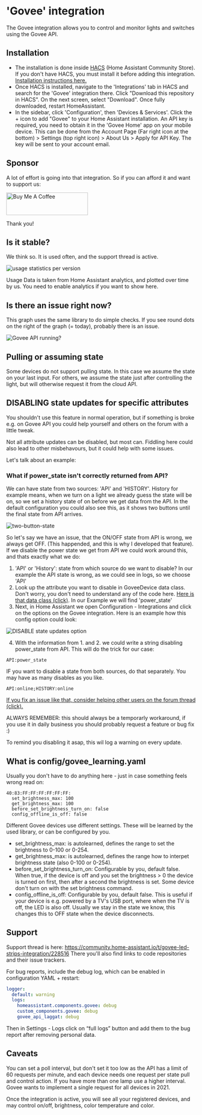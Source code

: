 # 'Govee' integration

The Govee integration allows you to control and monitor lights and switches using the Govee API.

## Installation

* The installation is done inside [HACS](https://hacs.xyz/) (Home Assistant Community Store). If you don't have HACS, you must install it before adding this integration. [Installation instructions here.](https://hacs.xyz/docs/use/download/download/)
* Once HACS is installed, navigate to the 'Integrations' tab in HACS and search for the 'Govee' integration there. Click "Download this repository in HACS". On the next screen, select "Download". Once fully downloaded, restart HomeAssistant.
* In the sidebar, click 'Configuration', then 'Devices & Services'. Click the + icon to add "Govee" to your Home Assistant installation. An API key
is required, you need to obtain it in the 'Govee Home' app on your mobile device. This can be done from the Account Page (Far right icon at the bottom) > Settings (top right icon) > About Us > Apply for API Key. The key will be sent to your account email.

## Sponsor

A lot of effort is going into that integration. So if you can afford it and want to support us:

<a href="https://www.buymeacoffee.com/theogre" target="_blank"><img src="https://cdn.buymeacoffee.com/buttons/v2/default-yellow.png" alt="Buy Me A Coffee" style="height: 60px !important;width: 217px !important;" ></a>

Thank you!

## Is it stable?

We think so. It is used often, and the support thread is active.

![usage statistics per version](https://raw.githubusercontent.com/TheOneOgre/actions/main/output/goveestats_installations.png)

Usage Data is taken from Home Assistant analytics, and plotted over time by us. You need to enable analytics if you want to show here.

## Is there an issue right now?

This graph uses the same library to do simple checks. If you see round dots on the right of the graph (= today), probably there is an issue.

![Govee API running?](https://raw.githubusercontent.com/TheOneOgre/actions/main/output/govee-api-up.png)

## Pulling or assuming state

Some devices do not support pulling state. In this case we assume the state on your last input.
For others, we assume the state just after controlling the light, but will otherwise request it from the cloud API.

## DISABLING state updates for specific attributes

You shouldn't use this feature in normal operation, but if something is broke e.g. on Govee API you could help yourself and others on the forum with a little tweak.

Not all attribute updates can be disabled, but most can. Fiddling here could also lead to other misbehavours, but it could help with some issues.

Let's talk about an example:

### What if power_state isn't correctly returned from API?

We can have state from two sources: 'API' and 'HISTORY'. History for example means, when we turn on a light we already guess the state will be on, so we set a history state of on before we get data from the API. In the default configuration you could also see this, as it shows two buttons until the final state from API arrives.

![two-button-state](https://community-assets.home-assistant.io/original/3X/d/7/d7d2ee09520672e7671fdeed5bb461fcfaab8493.png)

So let's say we have an issue, that the ON/OFF state from API is wrong, we always get OFF. (This happended, and this is why I developed that feature). If we disable the power state we get from API we could work around this, and thats exactly what we do:

1. 'API' or 'History': state from which source do we want to disable? In our example the API state is wrong, as we could see in logs, so we choose 'API'
2. Look up the attribute you want to disable in GoveeDevice data class. Don't worry, you don't need to understand any of the code here. [Here is that data class (click)](https://github.com/TheOneOgre/python-govee-api/blob/master/govee_api_laggat/govee_dtos.py). In our Example we will find 'power_state'
3. Next, in Home Assistant we open Configuration - Integrations and click on the options on the Govee integration. Here is an example how this config option could look:

![DISABLE state updates option](https://community-assets.home-assistant.io/original/3X/6/c/6cffe0de8b100ef4efc0e460482ff659b8f9444c.png)

4. With the information from 1. and 2. we could write a string disabling power_state from API. This will do the trick for our case:
```
API:power_state
```

IF you want to disable a state from both sources, do that separately. You may have as many disables as you like.
```
API:online;HISTORY:online
```

[If you fix an issue like that, consider helping other users on the forum thread (click).](https://community.home-assistant.io/t/govee-integration/228516/438?u=laggat)

ALWAYS REMEMBER: this should always be a temporarly workaround, if you use it in daily business you should probably request a feature or bug fix :)

To remind you disabling it asap, this wil log a warning on every update.

## What is config/govee_learning.yaml

Usually you don't have to do anything here - just in case something feels wrong read on:

```
40:83:FF:FF:FF:FF:FF:FF:
  set_brightness_max: 100
  get_brightness_max: 100
  before_set_brightness_turn_on: false
  config_offline_is_off: false
```

Different Govee devices use different settings. These will be learned by the used library, or can be configured by you.

* set_brightness_max: is autolearned, defines the range to set the brightness to 0-100 or 0-254.
* get_brightness_max: is autolearned, defines the range how to interpet brightness state (also 0-100 or 0-254).
* before_set_brightness_turn_on: Configurable by you, default false. When true, if the device is off and you set the brightness > 0 the device is turned on first, then after a second the brightness is set. Some device don't turn on with the set brightness command.
* config_offline_is_off: Configurable by you, default false. This is useful if your device is e.g. powered by a TV's USB port, where when the TV is off, the LED is also off. Usually we stay in the state we know, this changes this to OFF state when the device disconnects.

## Support

Support thread is here: <https://community.home-assistant.io/t/govee-led-strips-integration/228516>
There you'll also find links to code repositories and their issue trackers.

For bug reports, include the debug log, which can be enabled in configuration YAML + restart:

```YAML
logger:
  default: warning
  logs:
    homeassistant.components.govee: debug
    custom_components.govee: debug
    govee_api_laggat: debug
```

Then in Settings - Logs click on “full logs” button and add them to the bug report after removing personal data.

## Caveats

You can set a poll interval, but don't set it too low as the API has a limit of 60 requests per minute, and each device needs one request per state pull and control action.
If you have more than one lamp use a higher interval. Govee wants to implement a single request for all devices in 2021.

Once the integration is active, you will see all your registered devices, and may control on/off, brightness, color temperature and color.
